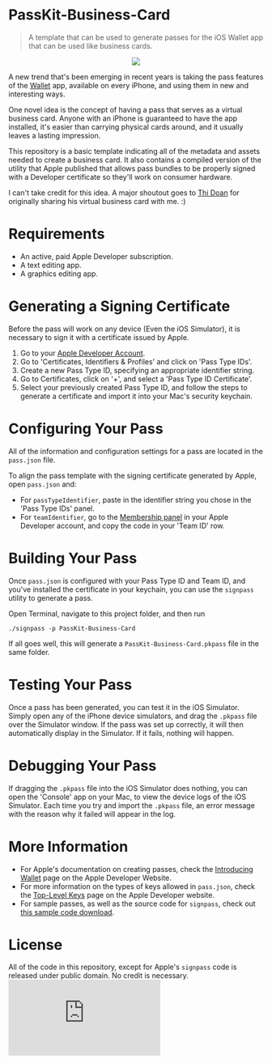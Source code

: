 # PassKit-Business-Card
> A template that can be used to generate passes for the iOS Wallet app that can be used like business cards.

<p align="center">
<img src="https://raw.githubusercontent.com/timoliver/PassKit-Business-Card/master/screenshot.jpg" style="margin:0 auto" />
</p>

A new trend that's been emerging in recent years is taking the pass features of the [Wallet](https://support.apple.com/en-us/HT204003) app, available on every iPhone, and using them in new and interesting ways.

One novel idea is the concept of having a pass that serves as a virtual business card. Anyone with an iPhone is guaranteed to have the app installed, it's easier than carrying physical cards around, and it usually leaves a lasting impression.

This repository is a basic template indicating all of the metadata and assets needed to create a business card. It also contains a compiled version of the utility that Apple published that allows pass bundles to be properly signed with a Developer certificate so they'll work on consumer hardware.

I can't take credit for this idea. A major shoutout goes to [Thi Doan](http://twitter.com/thi_dt) for originally sharing his virtual business card with me. :)

# Requirements

* An active, paid Apple Developer subscription.
* A text editing app.
* A graphics editing app.

# Generating a Signing Certificate
Before the pass will work on any device (Even the iOS Simulator), it is necessary to sign it with a certificate issued by Apple.

1. Go to your [Apple Developer Account](https://developer.apple.com/account/).
2. Go to 'Certificates, Identifiers & Profiles' and click on 'Pass Type IDs'.
3. Create a new Pass Type ID, specifying an appropriate identifier string.
4. Go to Certificates, click on '+', and select a 'Pass Type ID Certificate'.
5. Select your previously created Pass Type ID, and follow the steps to generate a certificate and import it into your Mac's security keychain.

# Configuring Your Pass
All of the information and configuration settings for a pass are located in the `pass.json` file.

To align the pass template with the signing certificate generated by Apple, open `pass.json` and:

* For `passTypeIdentifier`, paste in the identifier string you chose in the 'Pass Type IDs' panel.
* For `teamIdentifier`, go to the [Membership panel](https://developer.apple.com/account/#/membership/) in your Apple Developer account, and copy the code in your 'Team ID' row.

# Building Your Pass
Once `pass.json` is configured with your Pass Type ID and Team ID, and you've installed the certificate in your keychain, you can use the `signpass` utility to generate a pass.

Open Terminal, navigate to this project folder, and then run
```
./signpass -p PassKit-Business-Card
```

If all goes well, this will generate a `PassKit-Business-Card.pkpass` file in the same folder.

# Testing Your Pass
Once a pass has been generated, you can test it in the iOS Simulator. Simply open any of the iPhone device simulators, and drag the `.pkpass` file over the Simulator window. If the pass was set up correctly, it will then automatically display in the Simulator. If it fails, nothing will happen.

# Debugging Your Pass
If dragging the `.pkpass` file into the iOS Simulator does nothing, you can open the 'Console' app on your Mac, to view the device logs of the iOS Simulator. Each time you try and import the `.pkpass` file, an error message with the reason why it failed will appear in the log.

# More Information
* For Apple's documentation on creating passes, check the [Introducing Wallet](https://developer.apple.com/library/content/documentation/UserExperience/Conceptual/PassKit_PG/index.html#//apple_ref/doc/uid/TP40012195-CH1-SW1) page on the Apple Developer Website.
* For more information on the types of keys allowed in `pass.json`, check the [Top-Level Keys](https://developer.apple.com/library/content/documentation/UserExperience/Reference/PassKit_Bundle/Chapters/TopLevel.html) page on the Apple Developer website.
* For sample passes, as well as the source code for `signpass`, check out [this sample code download](https://developer.apple.com/services-account/download?path=/iOS/Wallet_Support_Materials/WalletCompanionFiles.zip).

# License

All of the code in this repository, except for Apple's `signpass` code is released under public domain. No credit is necessary. ![analytics](https://ga-beacon.appspot.com/UA-5643664-16/PassKit-Business-Card/README.md?pixel)
